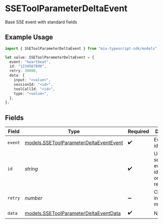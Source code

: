 # SSEToolParameterDeltaEvent

Base SSE event with standard fields

## Example Usage

```typescript
import { SSEToolParameterDeltaEvent } from "mix-typescript-sdk/models";

let value: SSEToolParameterDeltaEvent = {
  event: "heartbeat",
  id: "1234567890",
  retry: 30000,
  data: {
    input: "<value>",
    sessionId: "<id>",
    toolCallId: "<id>",
    type: "<value>",
  },
};
```

## Fields

| Field                                                                                  | Type                                                                                   | Required                                                                               | Description                                                                            | Example                                                                                |
| -------------------------------------------------------------------------------------- | -------------------------------------------------------------------------------------- | -------------------------------------------------------------------------------------- | -------------------------------------------------------------------------------------- | -------------------------------------------------------------------------------------- |
| `event`                                                                                | [models.SSEToolParameterDeltaEventEvent](../models/ssetoolparameterdeltaeventevent.md) | :heavy_check_mark:                                                                     | Event type identifier                                                                  |                                                                                        |
| `id`                                                                                   | *string*                                                                               | :heavy_check_mark:                                                                     | Unique sequential event identifier for ordering and reconnection                       | 1234567890                                                                             |
| `retry`                                                                                | *number*                                                                               | :heavy_minus_sign:                                                                     | Client retry interval in milliseconds                                                  | 30000                                                                                  |
| `data`                                                                                 | [models.SSEToolParameterDeltaEventData](../models/ssetoolparameterdeltaeventdata.md)   | :heavy_check_mark:                                                                     | N/A                                                                                    |                                                                                        |